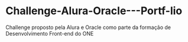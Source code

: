 # Challenge-Alura-Oracle---Portf-lio
Challenge proposto pela Alura e Oracle como parte da formação de Desenvolvimento Front-end do ONE
